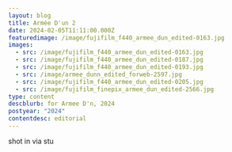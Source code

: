 ```yaml
---
layout: blog
title: Armée D'un 2
date: 2024-02-05T11:11:00.000Z
featuredimage: /image/fujifilm_f440_armee_dun_edited-0163.jpg
images:
  - src: /image/fujifilm_f440_armee_dun_edited-0163.jpg
  - src: /image/fujifilm_f440_armee_dun_edited-0187.jpg
  - src: /image/fujifilm_f440_armee_dun_edited-0193.jpg
  - src: /image/armee_dunn_edited_forweb-2597.jpg
  - src: /image/fujifilm_f440_armee_dun_edited-0205.jpg
  - src: /image/fujifilm_finepix_armee_dun_edited-2566.jpg
type: content
descblurb: for Armee D'n, 2024
postyear: "2024"
contentdesc: editorial
---
```

shot in via stu

